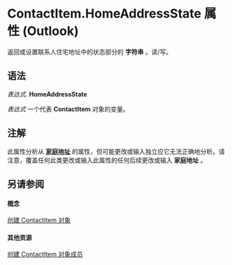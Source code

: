 
# ContactItem.HomeAddressState 属性 (Outlook)

返回或设置联系人住宅地址中的状态部分的 **字符串** 。读/写。


## 语法

 _表达式_. **HomeAddressState**

 _表达式_ 一个代表 **ContactItem** 对象的变量。


## 注解

此属性分析从 **[家庭地址](c7ba836b-4b55-cedb-35f6-e6540bdf2c58.md)** 的属性，但可能更改或输入独立应它无法正确地分析。请注意，覆盖任何此类更改或输入此属性的任何后续更改或输入 **家庭地址** 。


## 另请参阅


#### 概念


[创建 ContactItem 对象](8e32093c-a678-f1fd-3f35-c2d8994d166f.md)
#### 其他资源


[创建 ContactItem 对象成员](a8b13369-4c87-02aa-e62a-1f3067e559fa.md)